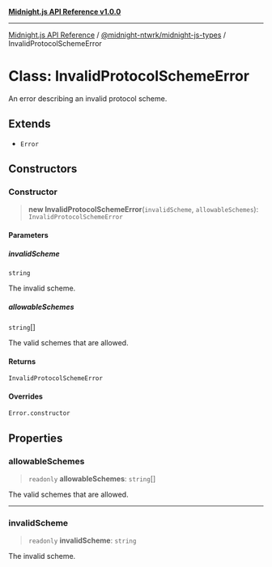 [**Midnight.js API Reference v1.0.0**](../../../README.md)

***

[Midnight.js API Reference](../../../packages.md) / [@midnight-ntwrk/midnight-js-types](../README.md) / InvalidProtocolSchemeError

# Class: InvalidProtocolSchemeError

An error describing an invalid protocol scheme.

## Extends

- `Error`

## Constructors

### Constructor

> **new InvalidProtocolSchemeError**(`invalidScheme`, `allowableSchemes`): `InvalidProtocolSchemeError`

#### Parameters

##### invalidScheme

`string`

The invalid scheme.

##### allowableSchemes

`string`[]

The valid schemes that are allowed.

#### Returns

`InvalidProtocolSchemeError`

#### Overrides

`Error.constructor`

## Properties

### allowableSchemes

> `readonly` **allowableSchemes**: `string`[]

The valid schemes that are allowed.

***

### invalidScheme

> `readonly` **invalidScheme**: `string`

The invalid scheme.
